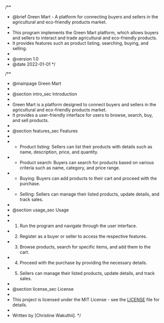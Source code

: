 /**
 
 * @brief Green Mart - A platform for connecting buyers and sellers in the agricultural and eco-friendly products market.
 *
 * This program implements the Green Mart platform, which allows buyers and sellers to interact and trade agricultural and eco-friendly products.
 * It provides features such as product listing, searching, buying, and selling.
 *
 * @version 1.0
 * @date 2022-01-01
 */

/**
 * @mainpage Green Mart
 *
 * @section intro_sec Introduction
 *
 * Green Mart is a platform designed to connect buyers and sellers in the agricultural and eco-friendly products market.
 * It provides a user-friendly interface for users to browse, search, buy, and sell products.
 *
 * @section features_sec Features
 *
 * - Product listing: Sellers can list their products with details such as name, description, price, and quantity.
 * - Product search: Buyers can search for products based on various criteria such as name, category, and price range.
 * - Buying: Buyers can add products to their cart and proceed with the purchase.
 * - Selling: Sellers can manage their listed products, update details, and track sales.
 *
 * @section usage_sec Usage
 *
 * 1. Run the program and navigate through the user interface.
 * 2. Register as a buyer or seller to access the respective features.
 * 3. Browse products, search for specific items, and add them to the cart.
 * 4. Proceed with the purchase by providing the necessary details.
 * 5. Sellers can manage their listed products, update details, and track sales.
 *
 * @section license_sec License
 *
 * This project is licensed under the MIT License - see the [LICENSE](LICENSE) file for details.
 *
 * Written by [Christine Wakuthii].
 */
